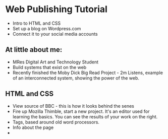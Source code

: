 # Web Publishing Tutorial

* Intro to HTML and CSS
* Set up a blog on Wordpress.com
* Connect it to your social media accounts

## At little about me:

* MRes Digital Art and Technology Student
* Build systems that exist on the web
* Recently finished the Moby Dick Big Read Project - 2m Listens, example of an interconnected system, showing the power of the web.

## HTML and CSS

* View source of BBC - this is how it looks behind the senes
* Fire up Mozilla Thimble, start a new project. It's an editor used for learning the basics. You can see the results of your work on the right.
* Tags, based around old word processors. 
* <head> Info about the page
* <title>
* <body>
* Text formatting
** <h1>, 2, etc... <ul>?
** <p>
* <a> - links, attributes
* CSS - styling.
** Add the style tag
** This is were it may get confusing - multiple 'languages' on same page
** select and style
*** element
*** ID #
*** Class .
*** Challenge - add a background colour to the page
* <IMG> - Self closing tag
* <embed> - Video from YouTube
* 10-15 mins, have a play.
